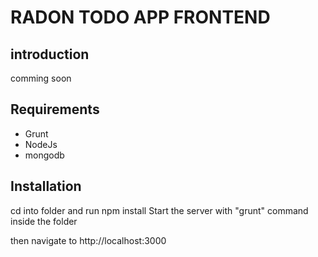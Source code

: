RADON TODO APP FRONTEND
=================

## introduction

comming soon

## Requirements

* Grunt
* NodeJs
* mongodb

## Installation

cd into folder and run npm install
Start the server with "grunt" command inside the folder

then navigate to http://localhost:3000



